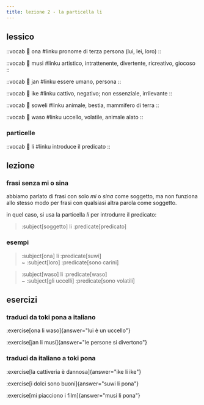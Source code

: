 ```yaml
---
title: lezione 2 - la particella li 
---
```


## lessico
::vocab
󱥆 ona
#linku
pronome di terza persona (lui, lei, loro)
::

::vocab
󱤻 musi
#linku
artistico, intrattenente, divertente, ricreativo, giocoso
::

::vocab
󱤑 jan
#linku
essere umano, persona
::

::vocab
󱤍 ike
#linku
cattivo, negativo; non essenziale, irrilevante
::

::vocab
󱥢 soweli
#linku
animale, bestia, mammifero di terra
::

::vocab
󱥴 waso
#linku
uccello, volatile, animale alato
::

### particelle

::vocab
󱤧 li
#linku
introduce il predicato
::

## lezione
### frasi senza mi o sina

 abbiamo parlato di frasi con solo *mi* o *sina* come soggetto, ma non funziona allo stesso modo per frasi con qualsiasi altra parola come soggetto. 

in quel caso, si usa la particella *li* per introdurre il predicato:

 > :subject[soggetto] li :predicate[predicato]

 ### esempi
> :subject[ona] li :predicate[suwi] \
> ~ :subject[loro] :predicate[sono carini]

> :subject[waso] li :predicate[waso] \
> ~ :subject[gli uccelli] :predicate[sono volatili]

## esercizi
### traduci da toki pona a italiano
:exercise[ona li waso]{answer="lui è un uccello"}

:exercise[jan li musi]{answer="le persone si divertono"}

### traduci da italiano a toki pona
:exercise[la cattiveria è dannosa]{answer="ike li ike"}

:exercise[i dolci sono buoni]{answer="suwi li pona"}

:exercise[mi piacciono i film]{answer="musi li pona"}
